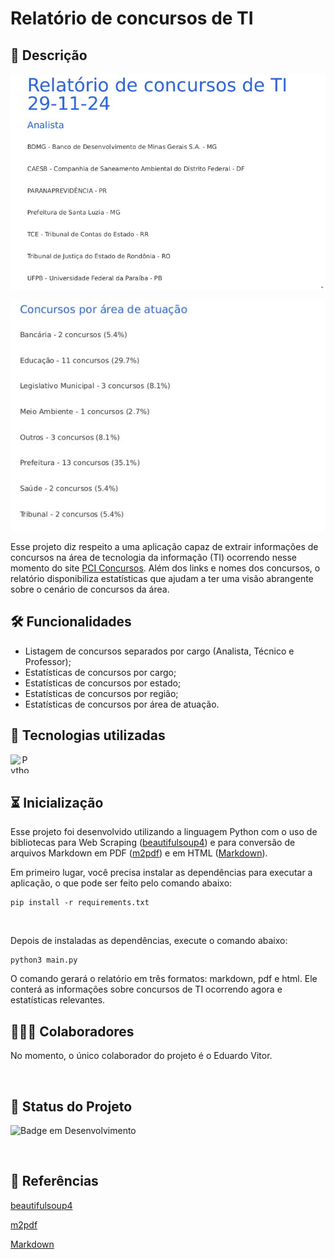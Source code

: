 
# Relatório de concursos de TI


## 📖 Descrição

![Print 1 - Relatório](img/print1-relatorio.jpg)

![Print 2 - Relatório](img/print2-relatorio.jpg)


Esse projeto diz respeito a uma aplicação capaz de extrair informações de concursos na área de tecnologia da informação (TI) ocorrendo nesse momento do site [PCI Concursos](https://www.pciconcursos.com.br/). Além dos links e nomes dos concursos, o relatório disponibiliza estatísticas que ajudam a ter uma visão abrangente sobre o cenário de concursos da área.

## 🛠️ Funcionalidades

- Listagem de concursos separados por cargo (Analista, Técnico e Professor);
- Estatísticas de concursos por cargo;
- Estatísticas de concursos por estado;
- Estatísticas de concursos por região;
- Estatísticas de concursos por área de atuação.


## 📡 Tecnologias utilizadas

<div align="center"> 
<img align="left" alt="Python" height="30" width="30" src="https://cdn.jsdelivr.net/gh/devicons/devicon/icons/python/python-original.svg">
  
</div>
<br/><br/>

## ⏳ Inicialização

Esse projeto foi desenvolvido utilizando a linguagem Python com o uso de bibliotecas para Web Scraping ([beautifulsoup4](https://pypi.org/project/beautifulsoup4/)) e para conversão de arquivos Markdown em PDF ([m2pdf](https://pypi.org/project/md2pdf/)) e em HTML ([Markdown](https://pypi.org/project/Markdown/)).

Em primeiro lugar, você precisa instalar as dependências para executar a aplicação, o que pode ser feito pelo comando abaixo:
<br>


```shell
pip install -r requirements.txt
```

<br>

Depois de instaladas as dependências, execute o comando abaixo:

```shell
python3 main.py
```

O comando gerará o relatório em três formatos: markdown, pdf e html. Ele conterá as informações sobre concursos de TI ocorrendo agora e estatísticas relevantes.


## 🤵🤵‍♀️ Colaboradores

No momento, o único colaborador do projeto é o Eduardo Vitor.

<br/>

## 🔎 Status do Projeto

![Badge em Desenvolvimento](https://img.shields.io/badge/Status-Em%20Desenvolvimento-green)

<br/>

## 📑 Referências

[beautifulsoup4](https://pypi.org/project/beautifulsoup4/)

[m2pdf](https://pypi.org/project/md2pdf/)

[Markdown](https://pypi.org/project/Markdown/)




